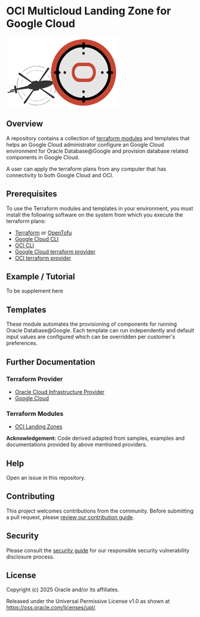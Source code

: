# OCI Multicloud Landing Zone for Google Cloud

![Landing Zone logo](./images/landing_zone_300.png)

## Overview

A repository contains a collection of [terraform modules](https://developer.hashicorp.com/terraform/language/modules) and templates that helps an Google Cloud administrator configure an Google Cloud environment for Oracle Database@Google and provision database related components in Google Cloud.

A user can apply the terraform plans from any computer that has connectivity to both Google Cloud and OCI.

## Prerequisites

To use the Terraform modules and templates in your environment, you must install the following software on the system from which you execute the terraform plans:

- [Terraform](https://developer.hashicorp.com/terraform/install) or [OpenTofu](https://opentofu.org/docs/intro/)
- [Google Cloud CLI](https://cloud.google.com/sdk/docs/install)
- [OCI CLI](https://docs.oracle.com/en-us/iaas/Content/API/SDKDocs/cliinstall.htm)
- [Google Cloud terraform provider](https://registry.terraform.io/providers/hashicorp/google/latest/docs)
- [OCI terraform provider](https://registry.terraform.io/providers/oracle/oci/latest/docs)

## Example / Tutorial
To be supplement here

## Templates 
These module automates the provisioning of components for running Oracle Database@Google. Each template can run independently and default input values are configured which can be overridden per customer's preferences.

## Further Documentation

### Terraform Provider
- [Oracle Cloud Infrastructure Provider](https://registry.terraform.io/providers/oracle/oci/latest/docs)
- [Google Cloud](https://registry.terraform.io/providers/hashicorp/google/latest/docs)

### Terraform Modules
- [OCI Landing Zones](https://github.com/oci-landing-zones/)

**Acknowledgement:** Code derived adapted from samples, examples and documentations provided by above mentioned providers.

## Help

Open an issue in this repository.

## Contributing

This project welcomes contributions from the community. Before submitting a pull request, please [review our contribution guide](./CONTRIBUTING.md).

## Security

Please consult the [security guide](./SECURITY.md) for our responsible security vulnerability disclosure process.

## License

Copyright (c) 2025 Oracle and/or its affiliates.

Released under the Universal Permissive License v1.0 as shown at <https://oss.oracle.com/licenses/upl/>.